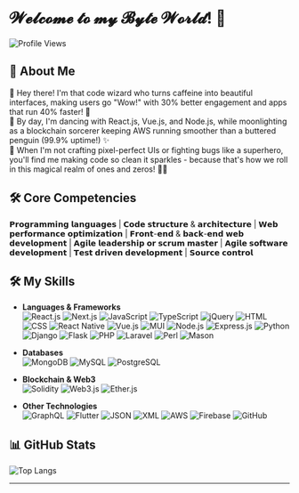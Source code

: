 # 𝓦𝓮𝓵𝓬𝓸𝓶𝓮 𝓽𝓸 𝓶𝔂 𝓑𝔂𝓽𝓮 𝓦𝓸𝓻𝓵𝓭! 👋

![Profile Views](https://komarev.com/ghpvc/?username=ByteWorldArchitect&color=blue)

## 🚀 About Me

👋 Hey there! I'm that code wizard who turns caffeine into beautiful interfaces, making users go "Wow!" with 30% better engagement and apps that run 40% faster! 🚀<br/>
🎨 By day, I'm dancing with React.js, Vue.js, and Node.js, while moonlighting as a blockchain sorcerer keeping AWS running smoother than a buttered penguin (99.9% uptime!) ✨<br/>
🔮 When I'm not crafting pixel-perfect UIs or fighting bugs like a superhero, you'll find me making code so clean it sparkles - because that's how we roll in this magical realm of ones and zeros! 🦸‍♂️

## 🛠️ Core Competencies
𝗣𝗿𝗼𝗴𝗿𝗮𝗺𝗺𝗶𝗻𝗴 𝗹𝗮𝗻𝗴𝘂𝗮𝗴𝗲𝘀 | 𝗖𝗼𝗱𝗲 𝘀𝘁𝗿𝘂𝗰𝘁𝘂𝗿𝗲 & 𝗮𝗿𝗰𝗵𝗶𝘁𝗲𝗰𝘁𝘂𝗿𝗲 | 𝗪𝗲𝗯 𝗽𝗲𝗿𝗳𝗼𝗿𝗺𝗮𝗻𝗰𝗲 𝗼𝗽𝘁𝗶𝗺𝗶𝘇𝗮𝘁𝗶𝗼𝗻 | 𝗙𝗿𝗼𝗻𝘁-𝗲𝗻𝗱 & 𝗯𝗮𝗰𝗸-𝗲𝗻𝗱 𝘄𝗲𝗯 𝗱𝗲𝘃𝗲𝗹𝗼𝗽𝗺𝗲𝗻𝘁 | 𝗔𝗴𝗶𝗹𝗲 𝗹𝗲𝗮𝗱𝗲𝗿𝘀𝗵𝗶𝗽 𝗼𝗿 𝘀𝗰𝗿𝘂𝗺 𝗺𝗮𝘀𝘁𝗲𝗿 | 𝗔𝗴𝗶𝗹𝗲 𝘀𝗼𝗳𝘁𝘄𝗮𝗿𝗲 𝗱𝗲𝘃𝗲𝗹𝗼𝗽𝗺𝗲𝗻𝘁 | 𝗧𝗲𝘀𝘁 𝗱𝗿𝗶𝘃𝗲𝗻 𝗱𝗲𝘃𝗲𝗹𝗼𝗽𝗺𝗲𝗻𝘁 | 𝗦𝗼𝘂𝗿𝗰𝗲 𝗰𝗼𝗻𝘁𝗿𝗼𝗹

## 🛠️ My Skills

- **Languages & Frameworks**  
    ![React.js](https://img.shields.io/badge/React.js-61DAFB?style=for-the-badge&logo=react&logoColor=white)
    ![Next.js](https://img.shields.io/badge/Next.js-000000?style=for-the-badge&logo=next.js&logoColor=white)
    ![JavaScript](https://img.shields.io/badge/JavaScript-F7DF1E?style=for-the-badge&logo=javascript&logoColor=black)
    ![TypeScript](https://img.shields.io/badge/TypeScript-3178C6?style=for-the-badge&logo=typescript&logoColor=white)
    ![jQuery](https://img.shields.io/badge/jQuery-0769AD?style=for-the-badge&logo=jquery&logoColor=white)
    ![HTML](https://img.shields.io/badge/HTML-E34F26?style=for-the-badge&logo=html5&logoColor=white)
    ![CSS](https://img.shields.io/badge/CSS-1572B6?style=for-the-badge&logo=css3&logoColor=white)
    ![React Native](https://img.shields.io/badge/React_Native-61DAFB?style=for-the-badge&logo=react&logoColor=white)
    ![Vue.js](https://img.shields.io/badge/Vue.js-4FC08D?style=for-the-badge&logo=vue.js&logoColor=white)
    ![MUI](https://img.shields.io/badge/MUI-007FFF?style=for-the-badge&logo=mui&logoColor=white)
    ![Node.js](https://img.shields.io/badge/Node.js-339933?style=for-the-badge&logo=node.js&logoColor=white)
    ![Express.js](https://img.shields.io/badge/Express.js-000000?style=for-the-badge&logo=express&logoColor=white)
    ![Python](https://img.shields.io/badge/Python-3776AB?style=for-the-badge&logo=python&logoColor=white)
    ![Django](https://img.shields.io/badge/Django-092E20?style=for-the-badge&logo=django&logoColor=white)
    ![Flask](https://img.shields.io/badge/Flask-000000?style=for-the-badge&logo=flask&logoColor=white)
    ![PHP](https://img.shields.io/badge/PHP-777BB4?style=for-the-badge&logo=php&logoColor=white)
    ![Laravel](https://img.shields.io/badge/Laravel-FF2D20?style=for-the-badge&logo=laravel&logoColor=white)
    ![Perl](https://img.shields.io/badge/Perl-39457E?style=for-the-badge&logo=perl&logoColor=white)
    ![Mason](https://img.shields.io/badge/Mason-39457E?style=for-the-badge&logo=perl&logoColor=white)
    
- **Databases**  
    ![MongoDB](https://img.shields.io/badge/MongoDB-47A248?style=for-the-badge&logo=mongodb&logoColor=white)
    ![MySQL](https://img.shields.io/badge/MySQL-4479A1?style=for-the-badge&logo=mysql&logoColor=white)
    ![PostgreSQL](https://img.shields.io/badge/PostgreSQL-336791?style=for-the-badge&logo=postgresql&logoColor=white)

- **Blockchain & Web3**  
    ![Solidity](https://img.shields.io/badge/Solidity-363636?style=for-the-badge&logo=solidity&logoColor=white)
    ![Web3.js](https://img.shields.io/badge/Web3.js-F16822?style=for-the-badge&logo=web3.js&logoColor=white)
    ![Ether.js](https://img.shields.io/badge/Ether.js-3C3C3D?style=for-the-badge&logo=ethereum&logoColor=white)

- **Other Technologies**  
    ![GraphQL](https://img.shields.io/badge/GraphQL-E10098?style=for-the-badge&logo=graphql&logoColor=white)
    ![Flutter](https://img.shields.io/badge/Flutter-02569B?style=for-the-badge&logo=flutter&logoColor=white)
    ![JSON](https://img.shields.io/badge/JSON-000000?style=for-the-badge&logo=json&logoColor=white)
    ![XML](https://img.shields.io/badge/XML-8A2BE2?style=for-the-badge&logo=xml&logoColor=white)
    ![AWS](https://img.shields.io/badge/AWS-232F3E?style=for-the-badge&logo=amazon-aws&logoColor=white)
    ![Firebase](https://img.shields.io/badge/Firebase-FFCA28?style=for-the-badge&logo=firebase&logoColor=black)
    ![GitHub](https://img.shields.io/badge/GitHub-181717?style=for-the-badge&logo=github&logoColor=white)

## 📊 GitHub Stats

![Top Langs](https://github-readme-stats.vercel.app/api/top-langs/?username=xiang3227&layout=compact&theme=radical)

---
